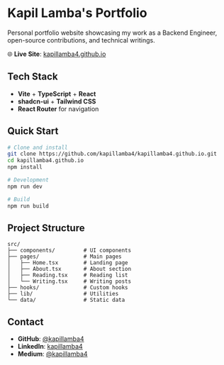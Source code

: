 # Kapil Lamba's Portfolio

Personal portfolio website showcasing my work as a Backend Engineer, open-source contributions, and technical writings.

🌐 **Live Site**: [kapillamba4.github.io](https://kapillamba4.github.io)

## Tech Stack

- **Vite** + **TypeScript** + **React**
- **shadcn-ui** + **Tailwind CSS**
- **React Router** for navigation

## Quick Start

```bash
# Clone and install
git clone https://github.com/kapillamba4/kapillamba4.github.io.git
cd kapillamba4.github.io
npm install

# Development
npm run dev

# Build
npm run build
```

## Project Structure

```
src/
├── components/         # UI components
├── pages/              # Main pages
│   ├── Home.tsx        # Landing page
│   ├── About.tsx       # About section
│   ├── Reading.tsx     # Reading list
│   └── Writing.tsx     # Writing posts
├── hooks/              # Custom hooks
├── lib/                # Utilities
└── data/               # Static data
```

## Contact

- **GitHub**: [@kapillamba4](https://github.com/kapillamba4)
- **LinkedIn**: [kapillamba4](https://linkedin.com/in/kapillamba4)
- **Medium**: [@kapillamba4](https://medium.com/@kapillamba4)

